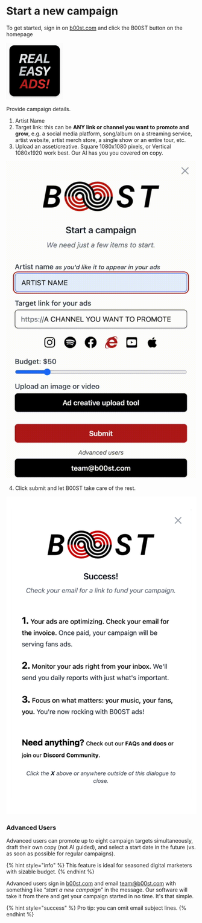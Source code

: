 # Start a new campaign

To get started, sign in on [b00st.com](https://b00st.com/) and click the B00ST button on the homepage

![](../../.gitbook/assets/boost-button-export-150x150.gif)

Provide campaign details. 

1. Artist Name
2. Target link: this can be **ANY link or channel you want to promote and grow**, e.g. a social media platform, song/album on a streaming service, artist website, artist merch store, a single show or an entire tour, etc. 
3. Upload an asset/creative. Square 1080x1080 pixels, or Vertical 1080x1920 work best. Our AI has you you covered on copy. 

![](../../.gitbook/assets/b00st-easy-buttom-how-to-start-campaign.gif)

4. Click submit and let B00ST take care of the rest.  

![](../../.gitbook/assets/b00st-easy-buttom-how-to-start-campaign_success-page%20%281%29.png)

### Advanced Users

Advanced users can promote up to eight campaign targets simultaneously, draft their own copy \(not AI guided\), and select a start date in the future \(vs. as soon as possible for regular campaigns\).  

{% hint style="info" %}
This feature is ideal for seasoned digital marketers with sizable budget. 
{% endhint %}

Advanced users sign in [b00st.com](https://b00st.com/) and email [team@b00st.com](mailto:team@b00st.com?body=Start%20a%20new%20campaign.) with something like “_start a new campaign_” in the message. Our software will take it from there and get your campaign started in no time. It's that simple. 

{% hint style="success" %}
Pro tip: you can omit email subject lines.
{% endhint %}

